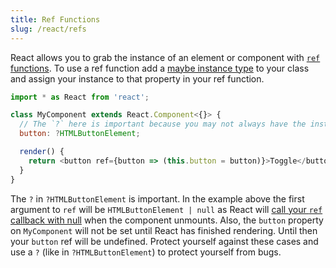 ```yaml
---
title: Ref Functions
slug: /react/refs
---
```


React allows you to grab the instance of an element or component with [`ref`
functions][]. To use a ref function add a [maybe instance type][] to your class
and assign your instance to that property in your ref function.

[`ref` functions]: https://facebook.github.io/react/docs/refs-and-the-dom.html
[maybe instance type]: ../../types/maybe/

```js
import * as React from 'react';

class MyComponent extends React.Component<{}> {
  // The `?` here is important because you may not always have the instance.
  button: ?HTMLButtonElement;

  render() {
    return <button ref={button => (this.button = button)}>Toggle</button>;
  }
}
```

The `?` in `?HTMLButtonElement` is important. In the example above
the first argument to `ref` will be `HTMLButtonElement | null` as React will
[call your `ref` callback with null][] when the component unmounts. Also, the
`button` property on `MyComponent` will not be set until React has finished
rendering. Until then your `button` ref will be undefined. Protect yourself
against these cases and use a `?` (like in `?HTMLButtonElement`) to protect
yourself from bugs.

[call your `ref` callback with null]: https://facebook.github.io/react/docs/refs-and-the-dom.html#adding-a-ref-to-a-dom-element

